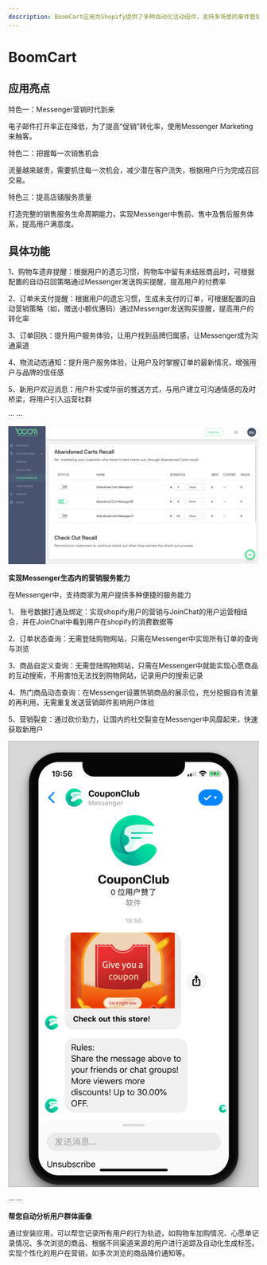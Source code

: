 ```yaml
---
description: BoomCart应用为Shopify提供了多种自动化活动组件，支持多场景的事件营销
---
```


# BoomCart

## 应用亮点

特色一：Messenger营销时代到来

电子邮件打开率正在降低，为了提高“促销”转化率，使用Messenger Marketing来触客。

特色二：把握每一次销售机会

流量越来越贵，需要抓住每一次机会，减少潜在客户流失，根据用户行为完成召回交易。

特色三：提高店铺服务质量

打造完整的销售服务生命周期能力，实现Messenger中售前、售中及售后服务体系，提高用户满意度。

## 具体功能

1、购物车遗弃提醒：根据用户的遗忘习惯，购物车中留有未结账商品时，可根据配置的自动召回策略通过Messenger发送购买提醒，提高用户的付费率

2、订单未支付提醒：根据用户的遗忘习惯，生成未支付的订单，可根据配置的自动营销策略（如，赠送小额优惠码）通过Messenger发送购买提醒，提高用户的转化率

3、订单回执：提升用户服务体验，让用户找到品牌归属感，让Messenger成为沟通渠道

4、物流动态通知：提升用户服务体验，让用户及时掌握订单的最新情况，增强用户与品牌的信任感

5、新用户欢迎消息：用户朴实或华丽的推送方式，与用户建立可沟通情感的及时桥梁，将用户引入运营社群

··· ···

![](../.gitbook/assets/image%20%28224%29.png)

**实现Messenger生态内的营销服务能力**

在Messenger中，支持商家为用户提供多种便捷的服务能力

1、 账号数据打通及绑定：实现shopify用户的营销与JoinChat的用户运营相结合，并在JoinChat中看到用户在shopify的消费数据等

2、订单状态查询：无需登陆购物网站，只需在Messenger中实现所有订单的查询与浏览

3、商品自定义查询：无需登陆购物网站，只需在Messenger中就能实现心愿商品的互动搜索，不用害怕无法找到购物网站，记录用户的搜索记录

4、热门商品动态查询：在Messenger设置热销商品的展示位，充分挖掘自有流量的再利用，无需重复发送营销邮件影响用户体验

5、营销裂变：通过砍价助力，让国内的社交裂变在Messenger中风靡起来，快速获取新用户

![&#x79FB;&#x52A8;&#x7AEF;&#x4E92;&#x52A8;&#x9875;&#x9762;](../.gitbook/assets/image%20%28190%29.png)

··· ···

**帮您自动分析用户群体画像**

通过安装应用，可以帮您记录所有用户的行为轨迹，如购物车加购情况、心愿单记录情况、多次浏览的商品、根据不同渠道来源的用户进行追踪及自动化生成标签。实现个性化的用户在营销，如多次浏览的商品降价通知等。





